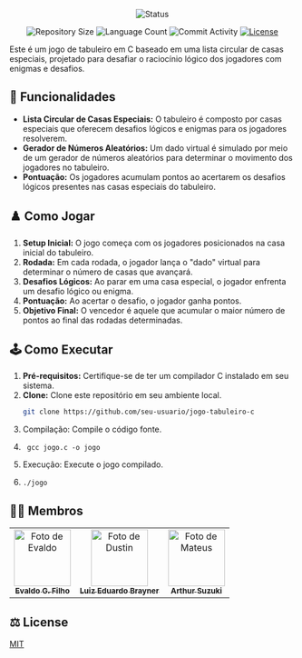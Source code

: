<p align="center">
  <img
    src="https://img.shields.io/badge/Status-Em%20desenvolvimento-green?style=flat-square"
    alt="Status"
  />
</p>

<p align="center">
  <img
    src="https://img.shields.io/github/repo-size/P-E-N-T-E-S/Tabuleiro_Circular?style=flat"
    alt="Repository Size"
  />
  <img
    src="https://img.shields.io/github/languages/count/P-E-N-T-E-S/Tabuleiro_Circular?style=flat&logo=python"
    alt="Language Count"
  />
  <img
    src="https://img.shields.io/github/commit-activity/t/P-E-N-T-E-S/Tabuleiro_Circular?style=flat&logo=github"
    alt="Commit Activity"
  />
  <a href="LICENSE.md"
    ><img
      src="https://img.shields.io/github/license/P-E-N-T-E-S/Tabuleiro_Circular"
      alt="License"
  /></a>
</p>

Este é um jogo de tabuleiro em C baseado em uma lista circular de casas especiais, projetado para desafiar o raciocínio lógico dos jogadores com enigmas e desafios. 

## 📎 Funcionalidades

- **Lista Circular de Casas Especiais:** O tabuleiro é composto por casas especiais que oferecem desafios lógicos e enigmas para os jogadores resolverem.
- **Gerador de Números Aleatórios:** Um dado virtual é simulado por meio de um gerador de números aleatórios para determinar o movimento dos jogadores no tabuleiro.
- **Pontuação:** Os jogadores acumulam pontos ao acertarem os desafios lógicos presentes nas casas especiais do tabuleiro.

## ♟️ Como Jogar

1. **Setup Inicial:** O jogo começa com os jogadores posicionados na casa inicial do tabuleiro.
2. **Rodada:** Em cada rodada, o jogador lança o "dado" virtual para determinar o número de casas que avançará.
3. **Desafios Lógicos:** Ao parar em uma casa especial, o jogador enfrenta um desafio lógico ou enigma.
4. **Pontuação:** Ao acertar o desafio, o jogador ganha pontos.
5. **Objetivo Final:** O vencedor é aquele que acumular o maior número de pontos ao final das rodadas determinadas.

## 🕹️ Como Executar

1. **Pré-requisitos:** Certifique-se de ter um compilador C instalado em seu sistema.
2. **Clone:** Clone este repositório em seu ambiente local.
   ```bash
   git clone https://github.com/seu-usuario/jogo-tabuleiro-c
3. Compilação: Compile o código fonte.
4.      gcc jogo.c -o jogo
5. Execução: Execute o jogo compilado.
6.     ./jogo


## 👩‍💻 Membros

<table>
  <tr>
    <td align="center">
      <a href="https://github.com/evaldocunhaf">
        <img src="https://avatars3.githubusercontent.com/evaldocunhaf" width="100px;" alt="Foto de Evaldo"/><br>
        <sub>
          <b>Evaldo G. Filho</b>
        </sub>
      </a>
    </td>
    <td align="center">
      <a href="https://github.com/Luiz-Edu0202">
        <img src="https://avatars.githubusercontent.com/Luiz-Edu0202" width="100px;" alt="Foto de Dustin"/><br>
        <sub>
          <b>Luiz Eduardo Brayner</b>
        </sub>
      </a>
    </td>
      <td align="center">
      <a href="https://github.com/arthursuzuki">
        <img src="https://avatars.githubusercontent.com/arthursuzuki" width="100px;" alt="Foto de Mateus"/><br>
        <sub>
          <b>Arthur Suzuki</b>
        </sub>
      </a>
    </td>
  </tr>
</table>


## ⚖️ License

[MIT](https://github.com/P-E-N-T-E-S/Archives.Sol/blob/Tabuleiro_Circular/LICENSE)
